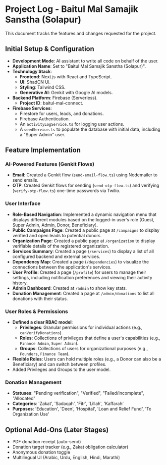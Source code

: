 # Project Log - Baitul Mal Samajik Sanstha (Solapur)

This document tracks the features and changes requested for the project.

## Initial Setup & Configuration

- **Development Mode**: AI assistant to write all code on behalf of the user.
- **Application Name**: Set to "Baitul Mal Samajik Sanstha (Solapur)".
- **Technology Stack**: 
  - **Frontend**: Next.js with React and TypeScript.
  - **UI**: ShadCN UI.
  - **Styling**: Tailwind CSS.
  - **Generative AI**: Genkit with Google AI models.
- **Backend Platform**: Firebase (Serverless).
  - **Project ID**: baitul-mal-connect.
- **Firebase Services**:
  - Firestore for users, leads, and donations.
  - Firebase Authentication.
  - An `activityLogService.ts` for logging user actions.
  - A `seedService.ts` to populate the database with initial data, including a "Super Admin" user.

## Feature Implementation

### AI-Powered Features (Genkit Flows)

- **Email**: Created a Genkit flow (`send-email-flow.ts`) using Nodemailer to send emails.
- **OTP**: Created Genkit flows for sending (`send-otp-flow.ts`) and verifying (`verify-otp-flow.ts`) one-time passwords via Twilio.

### User Interface
- **Role-Based Navigation**: Implemented a dynamic navigation menu that displays different modules based on the logged-in user's role (Guest, Super Admin, Admin, Donor, Beneficiary).
- **Public Campaigns Page**: Created a public page at `/campaigns` to display verified and open leads to potential donors.
- **Organization Page**: Created a public page at `/organization` to display verifiable details of the registered organization.
- **Services Summary**: Created a page (`/services`) to display a list of all configured backend and external services.
- **Dependency Map**: Created a page (`/dependencies`) to visualize the connections between the application's services.
- **User Profile**: Created a page (`/profile`) for users to manage their settings, including notification preferences and viewing their activity history.
- **Admin Dashboard**: Created at `/admin` to show key stats.
- **Donation Management**: Created a page at `/admin/donations` to list all donations with their status.

### User Roles & Permissions

- **Defined a clear RBAC model**:
  - **Privileges**: Granular permissions for individual actions (e.g., `canVerifyDonations`).
  - **Roles**: Collections of privileges that define a user's capabilities (e.g., `Finance Admin`, `Super Admin`).
  - **Groups**: Collections of users for organizational purposes (e.g., `Founders`, `Finance Team`).
- **Flexible Roles**: Users can hold multiple roles (e.g., a Donor can also be a Beneficiary) and can switch between profiles.
- Added Privileges and Groups to the user model.

### Donation Management

- **Statuses**: "Pending verification", "Verified", "Failed/Incomplete", "Allocated"
- **Categories**: 'Zakat', 'Sadaqah', 'Fitr', 'Lillah', 'Kaffarah'
- **Purposes**: 'Education', 'Deen', 'Hospital', 'Loan and Relief Fund', 'To Organization Use'


## Optional Add-Ons (Later Stages)

- PDF donation receipt (auto-send)
- Donation target tracker (e.g., Zakat obligation calculator)
- Anonymous donation toggle
- Multilingual UI (Arabic, Urdu, English, Hindi, Marathi)

